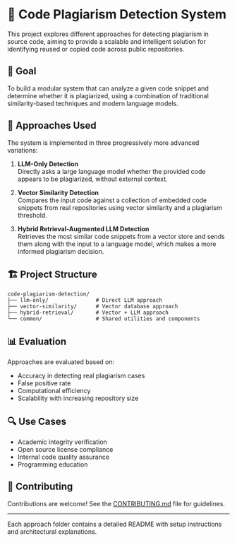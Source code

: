 # 🧠 Code Plagiarism Detection System

This project explores different approaches for detecting plagiarism in source code, aiming to provide a scalable and intelligent solution for identifying reused or copied code across public repositories.

## 🎯 Goal

To build a modular system that can analyze a given code snippet and determine whether it is plagiarized, using a combination of traditional similarity-based techniques and modern language models.

## 🧪 Approaches Used

The system is implemented in three progressively more advanced variations:

1. **LLM-Only Detection**  
   Directly asks a large language model whether the provided code appears to be plagiarized, without external context.

2. **Vector Similarity Detection**  
   Compares the input code against a collection of embedded code snippets from real repositories using vector similarity and a plagiarism threshold.

3. **Hybrid Retrieval-Augmented LLM Detection**  
   Retrieves the most similar code snippets from a vector store and sends them along with the input to a language model, which makes a more informed plagiarism decision.

## 🏗️ Project Structure

```
code-plagiarism-detection/
├── llm-only/               # Direct LLM approach
├── vector-similarity/      # Vector database approach 
├── hybrid-retrieval/       # Vector + LLM approach
└── common/                 # Shared utilities and components
```


## 📊 Evaluation

Approaches are evaluated based on:
- Accuracy in detecting real plagiarism cases
- False positive rate
- Computational efficiency
- Scalability with increasing repository size

## 🔍 Use Cases

- Academic integrity verification
- Open source license compliance
- Internal code quality assurance
- Programming education

## 🤝 Contributing

Contributions are welcome! See the [CONTRIBUTING.md](CONTRIBUTING.md) file for guidelines.

---

Each approach folder contains a detailed README with setup instructions and architectural explanations.